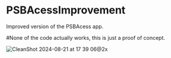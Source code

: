 # PSBAcessImprovement
Improved version of the PSBAcess app.



#None of the code actually works, this is just a proof of concept.


![CleanShot 2024-08-21 at 17 39 06@2x](https://github.com/user-attachments/assets/15b11926-fcaa-421d-aab9-4f13b183f89d)

